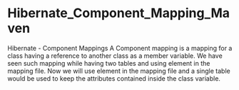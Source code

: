 # Hibernate_Component_Mapping_Maven
Hibernate - Component Mappings
A Component mapping is a mapping for a class having a reference to another class as a member variable.
We have seen such mapping while having two tables and using <set> element in the mapping file.
  Now we will use <component> element in the mapping file and a single table would be used to keep the attributes contained inside the class variable.
  
